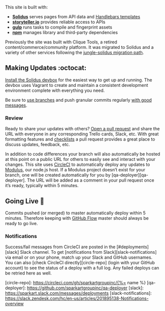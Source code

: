 This site is built with:

 - [**Solidus**][solidus] serves pages from API data and [Handlebars templates][handlebars]
 - [**storyteller.io**][storyteller] provides reliable access to APIs
 - [**gulp**][gulp] runs tasks to compile and fingerprint assets
 - [**npm**][npm] manages library and third-party dependencies

Previously the site was built with Clique Tools, a retired content/commerce/community platform. It was migrated to Solidus and a variety of other services following the [jungle-solidus migration path][jungle-solidus].


Making Updates :octocat:
--------------------------------------------------------------------------------

[Install the Solidus devbox][devbox] for the easiest way to get up and running. The devbox uses Vagrant to create and maintain a consistent development environment complete with everything you need.

Be sure to [use branches][github-flow] and push granular commits regularly [with good messages][git-messages].

### Review

Ready to share your updates with others? [Open a pull request][github-pullrequest] and share the URL with everyone in any corresponding Trello cards, Slack, etc. With great formatting features and [checklists][github-checklists] a pull request provides a great place to discuss updates, feedback, etc.

In addition to code differences your branch will also automatically be hosted at this point on a public URL for others to easily see and interact with your changes. This site uses [CircleCI][circle] to automatically deploy any updates to [Modulus][modulus], our node.js host. If a Modulus project doesn’t exist for your branch, one will be created automatically for you by [qa-deployer][qa-deployer]. The URL will be added as a comment in your pull request once it’s ready, typically within 5 minutes.


Going Live :star2:
--------------------------------------------------------------------------------

Commits pushed (or merged) to master automatically deploy within 5 minutes. Therefore keeping with [GitHub Flow][github-flow] master should always be ready to go live.

### Notifications

Success/fail messages from CircleCI are posted in the [#deployments][slack] Slack channel. To get [notifications from Slack][slack-notifications] via email or on your phone, match up your Slack and GitHub usernames. You can also [check CircleCI directly][circle-repo] (login with your GitHub account) to see the status of a deploy with a full log. Any failed deploys can be retried here as well.


[solidus]: https://github.com/SparkartGroupInc/solidus
[handlebars]: http://handlebarsjs.com
[gulp]: http://gulpjs.com
[npm]: https://www.npmjs.com
[storyteller]: http://www.storyteller.io
[jungle-solidus]: https://github.com/sparkartgroupinc/jungle-solidus/wiki
[devbox]: https://github.com/solidusjs/solidus-devbox

[github-checklists]: https://github.com/blog/1375
[github-pullrequest]: https://guides.github.com/activities/hello-world/#pr
[github-flow]: http://guides.github.com/overviews/flow
[git-messages]: http://tbaggery.com/2008/04/19/a-note-about-git-commit-messages.html

[modulus]: http://modulus.io
[circle]: https://circleci.com
[circle-repo]: https://circleci.com/gh/sparkartgroupinc/{%= name %}
[qa-deployer]: https://github.com/sparkartgroupinc/qa-deployer
[slack]: https://sparkart.slack.com/messages/deployments
[slack-notifications]: https://slack.zendesk.com/hc/en-us/articles/201895138-Notifications-overview